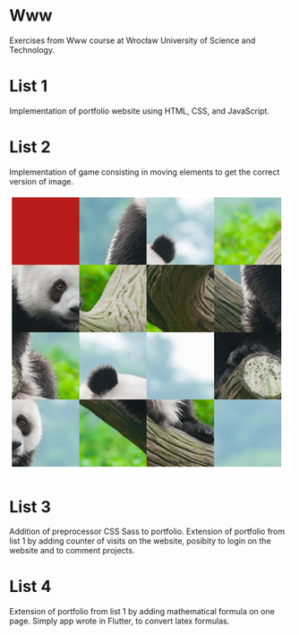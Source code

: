 # Www
Exercises from Www course at Wrocław University of Science and Technology.

# List 1
Implementation of portfolio website using HTML, CSS, and JavaScript.

# List 2
Implementation of game consisting in moving elements to get the correct version of image.  
  
![Alt text](images/wwwl2.PNG?raw=true "puzzles")  
  
# List 3
Addition of preprocessor CSS Sass to portfolio.
Extension of portfolio from list 1 by adding counter of visits on the website, posibity to login on the website and to comment projects.

# List 4
Extension of portfolio from list 1 by adding mathematical formula on one page.
Simply app wrote in Flutter, to convert latex formulas.
